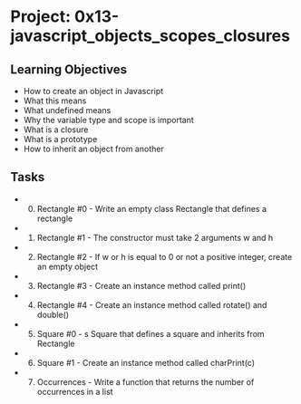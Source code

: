 # Project: 0x13-javascript_objects_scopes_closures

## Learning Objectives

+ How to create an object in Javascript
+ What this means
+ What undefined means
+ Why the variable type and scope is important
+ What is a closure
+ What is a prototype
+ How to inherit an object from another

## Tasks

+ 0. Rectangle #0 - Write an empty class Rectangle that defines a rectangle
+ 1. Rectangle #1 - The constructor must take 2 arguments w and h
+ 2. Rectangle #2 - If w or h is equal to 0 or not a positive integer, create an empty object
+ 3. Rectangle #3 - Create an instance method called print()
+ 4. Rectangle #4 - Create an instance method called rotate() and double()
+ 5. Square #0 - s Square that defines a square and inherits from Rectangle
+ 6. Square #1 - Create an instance method called charPrint(c)
+ 7. Occurrences - Write a function that returns the number of occurrences in a list
